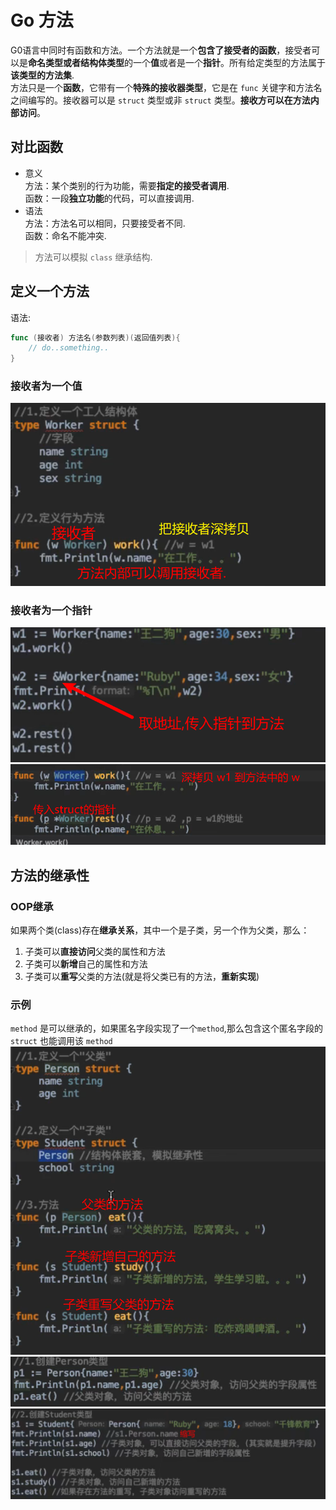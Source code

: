 # Go 方法

G0语言中同时有函数和方法。一个方法就是一个**包含了接受者的函数**，接受者可以是**命名类型或者结构体类型**的一个**值**或者是一个**指针**。所有给定类型的方法属于**该类型的方法集**.  
方法只是一个**函数**，它带有一个**特殊的接收器类型**，它是在 `func` 关键字和方法名之间编写的。接收器可以是 `struct` 类型或非 `struct` 类型。**接收方可以在方法内部访问**。  

## 对比函数
- 意义  
方法：某个类别的行为功能，需要**指定的接受者调用**.  
函数：一段**独立功能**的代码，可以直接调用.  
- 语法  
方法：方法名可以相同，只要接受者不同.  
函数：命名不能冲突.  
> 方法可以模拟 `class` 继承结构.  

## 定义一个方法
语法:  
```go
func (接收者) 方法名(参数列表)(返回值列表){
    // do..something..
}
```

### 接收者为一个值
![](img/method-1.png)  

### 接收者为一个指针
![](img/method-2.png)  
![](img/method-3.png)  

## 方法的继承性

### OOP继承
如果两个类(class)存在**继承关系**，其中一个是子类，另一个作为父类，那么：
1. 子类可以**直接访问**父类的属性和方法
2. 子类可以**新增**自己的属性和方法
3. 子类可以**重写**父类的方法(就是将父类已有的方法，**重新实现**)

### 示例
`method` 是可以继承的，如果匿名字段实现了一个`method`,那么包含这个匿名字段的 `struct` 也能调用该 `method`  
![](img/method-4.png)  
![](img/method-5.png)  
![](img/method-6.png)  
